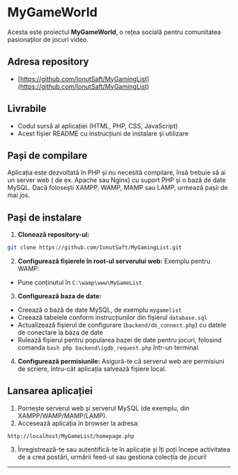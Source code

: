 # MyGameWorld

Acesta este proiectul **MyGameWorld**, o rețea socială pentru comunitatea pasionaților de jocuri video.

## Adresa repository

- [https://github.com/IonutSaft/MyGamingList](https://github.com/IonutSaft/MyGamingList)

## Livrabile

- Codul sursă al aplicației (HTML, PHP, CSS, JavaScript)
- Acest fișier README cu instrucțiuni de instalare și utilizare

## Pași de compilare

Aplicația este dezvoltată în PHP și nu necesită compilare, însă trebuie să ai un server web ( de ex. Apache sau Nginx)
cu suport PHP și o bază de date MySQL. Dacă folosești XAMPP, WAMP, MAMP sau LAMP, urmează pașii de mai jos.

## Pași de instalare

1. **Clonează repository-ul:**

```bash
git clone https://github.com/IonutSaft/MyGamingList.git
```

2. **Configurează fișierele în root-ul serverului web:**
   Exemplu pentru WAMP:

- Pune conținutul în `C:\wamp\www\MyGameList`

3. **Configurează baza de date:**

- Creează o bază de date MySQL, de exemplu `mygamelist`
- Creează tabelele conform instrucțiunilor din fișierul `database.sql`
- Actualizează fișierul de configurare (`backend/db_connect.php`) cu datele de conectare la baza de date
- Rulează fișierul pentru popularea bazei de date pentru jocuri, folosind comanda `bash php backend\igdb_request.php` într-un terminal.

4. **Configurează permisiunile:**
   Asigură-te că serverul web are permisiuni de scriere, întru-cât aplicația salvează fișiere local.

## Lansarea aplicației

1. Pornește serverul web și serverul MySQL (de exemplu, din XAMPP/WAMP/MAMP/LAMP).
2. Accesează aplicația în browser la adresa:

`http://localhost/MyGameList/homepage.php`

3. Înregistrează-te sau autentifică-te în aplicație și îți poți începe activitatea de a crea postări, urmării feed-ul sau gestiona colecția de jocuri!

---

